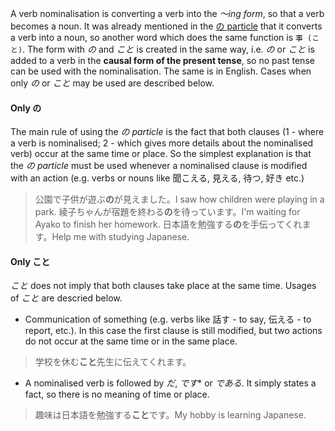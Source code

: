 A verb nominalisation is converting a verb into the *～ing form*, so that a verb becomes a noun. It was already mentioned in the [の particle](178) that it converts a verb into a noun, so another word which does the same function is `事 (こと)`. The form with *の* and *こと* is created in the same way, i.e. *の* or *こと* is added to a verb in the **causal form of the present tense**, so no past tense can be used with the nominalisation. The same is in English.
Cases when only *の* or *こと* may be used are described below.
#### Only の
The main rule of using the *の particle* is the fact that both clauses (1 - where a verb is nominalised; 2 - which gives more details about the nominalised verb) occur at the same time or place. So the simplest explanation is that the *の particle* must be used whenever a nominalised clause is modified with an action (e.g. verbs or nouns like 聞こえる, 見える, 待つ, 好き etc.)
>公園で子供が遊ぶ**の**が見えました。I saw how children were playing in a park.
>綾子ちゃんが宿題を終わる**の**を待っています。I'm waiting for Ayako to finish her homework.
>日本語を勉強する**の**を手伝ってくれます。Help me with studying Japanese.
#### Only こと
*こと* does not imply that both clauses take place at the same time. Usages of *こと* are descried below.
- Communication of something (e.g. verbs like 話す - to say, 伝える - to report, etc.). In this case the first clause is still modified, but two actions do not occur at the same time or in the same place.
>学校を休む**こと**先生に伝えてくれます。
- A nominalised verb is followed by *だ*, *です** or *である*. It simply states a fact, so there is no meaning of time or place.
>趣味は日本語を勉強する**こと**です。My hobby is learning Japanese.